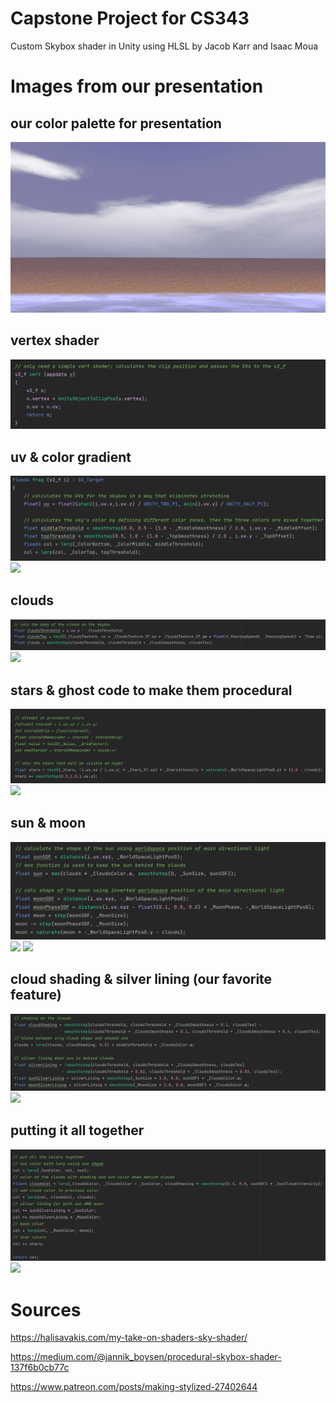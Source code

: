 # Capstone Project for CS343

Custom Skybox shader in Unity using HLSL by Jacob Karr and Isaac Moua

# Images from our presentation

## our color palette for presentation
![](images\image1.jpeg)
## vertex shader
![](images\image2.png)
## uv & color gradient
![](images\image3.png)
![](images\image4.gif)
## clouds
![](images\image5.png)
![](images\image6.gif)
## stars & ghost code to make them procedural
![](images\image7.png)
![](images\image8.gif)
## sun & moon
![](images\image9.png)
![](images\image10.gif)
![](images\image11.gif)
## cloud shading & silver lining (our favorite feature)
![](images\image12.png)
![](images\image13.gif)
## putting it all together
![](images\image14.png)
![](images\image15.gif)

# Sources

https://halisavakis.com/my-take-on-shaders-sky-shader/

https://medium.com/@jannik_boysen/procedural-skybox-shader-137f6b0cb77c

https://www.patreon.com/posts/making-stylized-27402644
